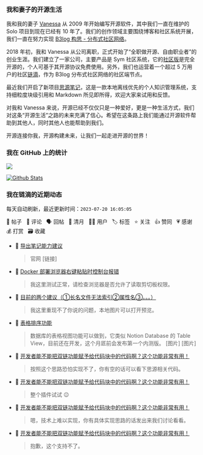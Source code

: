 ### 我和妻子的开源生活

我和我的妻子 [Vanessa](https://github.com/Vanessa219) 从 2009 年开始编写开源软件，其中我们一直在维护的 Solo 项目到现在已经有 10 年了。我们的创作领域主要围绕博客和社区系统开展，我们一直在努力实现 [B3log 构思 - 分布式社区网络](https://ld246.com/article/1546941897596)。

2018 年初，我和 Vanessa 从公司离职，正式开始了“全职做开源、自由职业者”的创业生涯。我们建立了一家公司，主要产品是 Sym 社区系统，它的[社区版](https://github.com/88250/symphony)是完全开源的，个人可基于其开源协议免费使用。另外，我们也运营着一个超过 5 万用户的社区[链滴](https://ld246.com)，作为 B3log 分布式社区网络的社区端节点。

最近我们开启了新项目[思源笔记](https://github.com/siyuan-note/siyuan)，这是一款本地离线优先的个人知识管理系统，支持细粒度块级引用和 Markdown 所见即所得，欢迎大家来试用和反馈。

对我和 Vanessa 来说，开源已经不仅仅只是一种爱好，更是一种生活方式，我们对这条“开源生活”之路的未来充满了信心。希望在这条路上我们能通过开源软件帮助到其他人，同时其他人也能帮助到我们。

开源连接你我，开源构建未来，让我们一起走进开源的世界！

### 我在 GitHub 上的统计

<a title="Hits" target="_blank" href="https://github.com/88250/88250"><img src="https://hits.b3log.org/88250/88250.svg"></a>

[![Github Stats](https://github-readme-stats.vercel.app/api?username=88250&theme=tokyonight&show_icons=true)](https://github.com/88250)

<!--events start -->

### 我在链滴的近期动态

每天自动刷新，最近更新时间：`2023-07-20 16:05:05`

📝 帖子 &nbsp; 💬 评论 &nbsp; 🗣 回帖 &nbsp; 🌙 清月 &nbsp; 👨‍💻 用户 &nbsp; 🏷️ 标签 &nbsp; ⭐️ 关注 &nbsp; 👍 赞同 &nbsp; 💗 感谢 &nbsp; 💰 打赏 &nbsp; 🗃 收藏

* 💬 [导出笔记能力建议](https://ld246.com/article/1689662432016/comment/1689824744070#comments)

  > 官网 [链接]
* 💬 [Docker 部署浏览器右键粘贴时控制台报错](https://ld246.com/article/1689822815344/comment/1689824569280#comments)

  > 我这里测试正常，请检查浏览器是否允许了读取剪切板权限。
* 💬 [目前的两个建议（①长名文件无法索引②属性名③。。。）](https://ld246.com/article/1689780122591/comment/1689824155688#comments)

  > 我这里重现不了你说的问题，本地图片可以打开预览。
* 💬 [表格排序功能](https://ld246.com/article/1689818020271/comment/1689821980821#comments)

  > 数据库的表格视图功能可以做到，它类似 Notion Database 的 Table View，目前还在开发，这个月厎前会发布第一个内测版。 [图片] [图片]
* 💬 [开发者能不能把双链功能赋予给代码块中的代码啊？这个功能非常有用！](https://ld246.com/article/1689814541220/comment/1689818950857#comments)

  > 按照这个思路恐怕实现不了，你有空的话可以看下思源相关代码。
* 💬 [开发者能不能把双链功能赋予给代码块中的代码啊？这个功能非常有用！](https://ld246.com/article/1689814541220/comment/1689818891129#comments)

  > 整个插件试试 😉
* 💬 [开发者能不能把双链功能赋予给代码块中的代码啊？这个功能非常有用！](https://ld246.com/article/1689814541220/comment/1689817390547#comments)

  > 嗯，技术上难以实现，你有具体实现思路的话发出来我们讨论看看。
* 💬 [开发者能不能把双链功能赋予给代码块中的代码啊？这个功能非常有用！](https://ld246.com/article/1689814541220/comment/1689815244702#comments)

  > 抱歉，这个支持不了。


<!--events end -->
